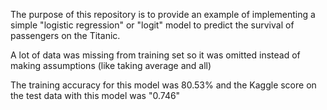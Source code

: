 The purpose of this repository is to provide an example of implementing a simple "logistic regression" or "logit" model to predict the survival of passengers on the Titanic.

A lot of data was missing from training set so it was omitted instead of making assumptions (like taking average and all) 

The training accuracy for this model was 80.53% and the Kaggle score on the test data with this model was "0.746"
